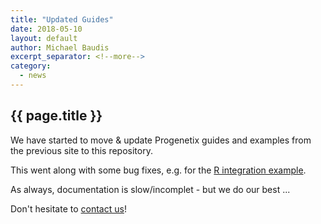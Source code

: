 ```yaml
---
title: "Updated Guides"
date: 2018-05-10
layout: default
author: Michael Baudis
excerpt_separator: <!--more-->
category:
  - news
---
```


## {{ page.title }}


We have started to move & update Progenetix guides and examples from the previous site to this repository. 

<!--more-->

This went along with some bug fixes, e.g. for the [R integration example](/howto/R-integration.html).

As always, documentation is slow/incomplet - but we do our best ...

Don't hesitate to [contact us](mailto:contact@progenetix.org)!

